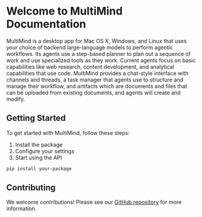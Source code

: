 # Welcome to MultiMind Documentation

MultiMind is a desktop app for Mac OS X, Windows, and Linux that uses your choice of backend large-language models to perform agentic workflows. Its agents use a step-based planner to plan out a sequence of work and use specialized tools as they work. Current agents focus on basic capabilities like web research, content development, and analytical capabilities that use code. MultiMind provides a chat-style interface with channels and threads, a task manager that agents use to structure and manage their workflow, and artifacts which are documents and files that can be uploaded from existing documents, and agents will create and modify.

## Getting Started

To get started with MultiMind, follow these steps:

1. Install the package
2. Configure your settings
3. Start using the API

```bash
pip install your-package
```

## Contributing

We welcome contributions! Please see our [GitHub repository](https://github.com/yourusername/your-public-repo) for more information.

